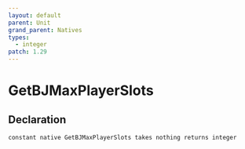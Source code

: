```yaml
---
layout: default
parent: Unit
grand_parent: Natives
types:
  - integer
patch: 1.29
---
```


# GetBJMaxPlayerSlots

## Declaration

```
constant native GetBJMaxPlayerSlots takes nothing returns integer
```